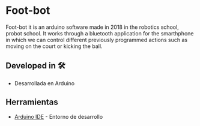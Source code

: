 # Foot-bot

Foot-bot it is an arduino software made in 2018 in the robotics school, probot school. It works through a bluetooth application for the smarthphone in which we can control different previously programmed actions such as moving on the court or kicking the ball.

## Developed in 🛠️
* Desarrollada en Arduino

## Herramientas
* [Arduino IDE](https://www.arduino.cc/en/software) - Entorno de desarrollo
